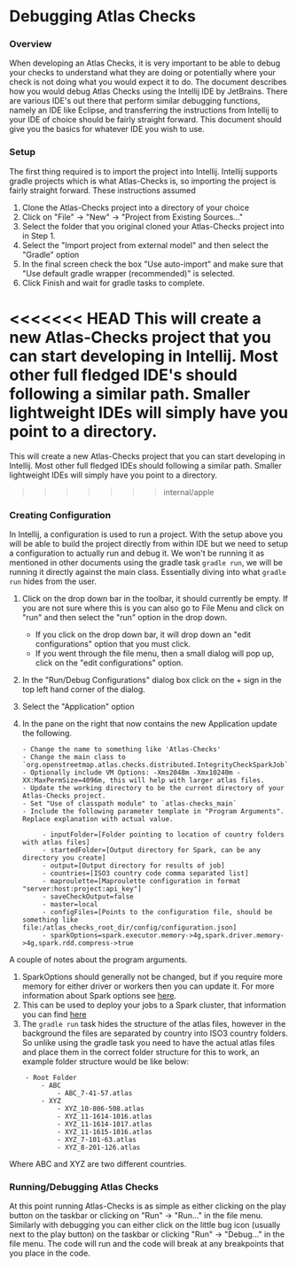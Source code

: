 # Debugging Atlas Checks

### Overview

When developing an Atlas Checks, it is very important to be able to debug your checks to understand what they are doing or potentially where your check is not doing what you would expect it to do. The document describes how you would debug Atlas Checks using the Intellij IDE by JetBrains. There are various IDE's out there that perform similar debugging functions, namely an IDE like Eclipse, and transferring the instructions from Intellij to your IDE of choice should be fairly straight forward. This document should give you the basics for whatever IDE you wish to use.

### Setup

The first thing required is to import the project into Intellij. Intellij supports gradle projects which is what Atlas-Checks is, so importing the project is fairly straight forward. These instructions assumed 

1. Clone the Atlas-Checks project into a directory of your choice 
2. Click on "File" -> "New" -> "Project from Existing Sources..."
3. Select the folder that you original cloned your Atlas-Checks project into in Step 1.
4. Select the "Import project from external model" and then select the "Gradle" option
5. In the final screen check the box "Use auto-import" and make sure that "Use default gradle wrapper (recommended)" is selected.
6. Click Finish and wait for gradle tasks to complete.

<<<<<<< HEAD
This will create a new Atlas-Checks project that you can start developing in Intellij. Most other full fledged IDE's should following a similar path. Smaller lightweight IDEs will simply have you point to a directory.
=======
This will create a new Atlas-Checks project that you can start developing in Intellij. Most other full fledged IDEs should following a similar path. Smaller lightweight IDEs will simply have you point to a directory.
>>>>>>> internal/apple

### Creating Configuration

In Intellij, a configuration is used to run a project. With the setup above you will be able to build the project directly from within IDE but we need to setup a configuration to actually run and debug it. We won't be running it as mentioned in other documents using the gradle task `gradle run`, we will be running it directly against the main class. Essentially diving into what `gradle run` hides from the user. 

1. Click on the drop down bar in the toolbar, it should currently be empty. If you are not sure where this is you can also go to File Menu and click on "run" and then select the "run" option in the drop down.

    - If you click on the drop down bar, it will drop down an "edit configurations" option that you must click.
    - If you went through the file menu, then a small dialog will pop up, click on the "edit configurations" option.
    
2. In the "Run/Debug Configurations" dialog box click on the + sign in the top left hand corner of the dialog.
3. Select the "Application" option
4. In the pane on the right that now contains the new Application update the following.

       - Change the name to something like 'Atlas-Checks'       
       - Change the main class to `org.openstreetmap.atlas.checks.distributed.IntegrityCheckSparkJob`       
       - Optionally include VM Options: -Xms2048m -Xmx10240m -XX:MaxPermSize=4096m, this will help with larger atlas files.
       - Update the working directory to be the current directory of your Atlas-Checks project.
       - Set "Use of classpath module" to `atlas-checks_main`
       - Include the following parameter template in "Program Arguments". Replace explanation with actual value.
   
            - inputFolder=[Folder pointing to location of country folders with atlas files]
            - startedFolder=[Output directory for Spark, can be any directory you create]
            - output=[Output directory for results of job]
            - countries=[ISO3 country code comma separated list]
            - maproulette=[Maproulette configuration in format "server:host:project:api_key"]
            - saveCheckOutput=false
            - master=local
            - configFiles=[Points to the configuration file, should be something like file:/atlas_checks_root_dir/config/configuration.json]
            - sparkOptions=spark.executor.memory->4g,spark.driver.memory->4g,spark.rdd.compress->true
            
A couple of notes about the program arguments.

1. SparkOptions should generally not be changed, but if you require more memory for either driver or workers then you can update it. For more information about Spark options see [here](http://spark.apache.org/docs/1.6.0/configuration.html).
2. This can be used to deploy your jobs to a Spark cluster, that information you can find [here](cluster.md)
3. The `gradle run` task hides the structure of the atlas files, however in the background the files are separated by country into ISO3 country folders. So unlike using the gradle task you need to have the actual atlas files and place them in the correct folder structure for this to work, an example folder structure would be like below:

```
    - Root Folder
        - ABC
            - ABC_7-41-57.atlas
        - XYZ
            - XYZ_10-806-508.atlas
            - XYZ_11-1614-1016.atlas 
            - XYZ_11-1614-1017.atlas 
            - XYZ_11-1615-1016.atlas 
            - XYZ_7-101-63.atlas
            - XYZ_8-201-126.atlas
```
Where ABC and XYZ are two different countries.

### Running/Debugging Atlas Checks

At this point running Atlas-Checks is as simple as either clicking on the play button on the taskbar or clicking on "Run" -> "Run..." in the file menu. Similarly with debugging you can either click on the little bug icon (usually next to the play button) on the taskbar or clicking  "Run" -> "Debug..." in the file menu. The code will run and the code will break at any breakpoints that you place in the code.
